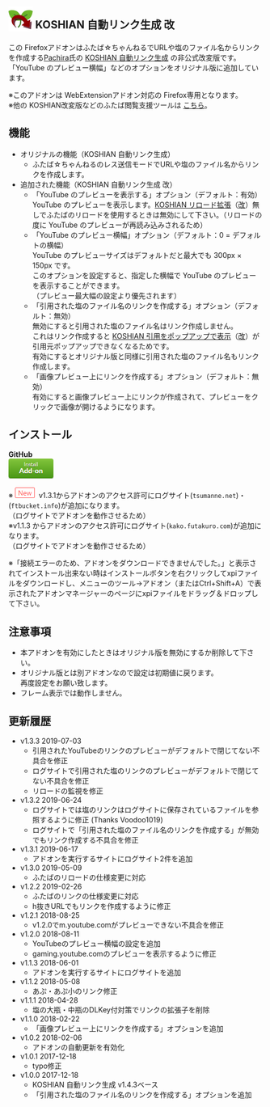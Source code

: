 ## <sub><img src="koshian_autolink_futaba/icons/icon-48.png"></sub> KOSHIAN 自動リンク生成 改
この Firefoxアドオンはふたば☆ちゃんねるでURLや塩のファイル名からリンクを作成する[Pachira](https://addons.mozilla.org/ja/firefox/user/anonymous-a0bba9187b568f98732d22d51c5955a6/)氏の [KOSHIAN 自動リンク生成](https://addons.mozilla.org/ja/firefox/addon/koshian-autolink-futaba/) の非公式改変版です。  
「YouTube のプレビュー横幅」などのオプションをオリジナル版に追加しています。  

※このアドオンは WebExtensionアドオン対応の Firefox専用となります。  
※他の KOSHIAN改変版などのふたば閲覧支援ツールは [こちら](https://github.com/akoya-tomo/futaba_auto_reloader_K/wiki/)。

## 機能
* オリジナルの機能（KOSHIAN 自動リンク生成）
  - ふたば☆ちゃんねるのレス送信モードでURLや塩のファイル名からリンクを作成します。
* 追加された機能（KOSHIAN 自動リンク生成 改）
  - 「YouTube のプレビューを表示する」オプション（デフォルト：有効）  
    YouTube のプレビューを表示します。[KOSHIAN リロード拡張](https://addons.mozilla.org/ja/firefox/addon/koshian-reload-futaba/)（[改](https://github.com/akoya-tomo/koshian_reload_futaba_kai)）無しでふたばのリロードを使用するときは無効にして下さい。（リロードの度に YouTube のプレビューが再読み込みされるため）  
  - 「YouTube のプレビュー横幅」オプション（デフォルト：0 = デフォルトの横幅）  
    YouTube のプレビューサイズはデフォルトだと最大でも 300px × 150px です。  
    このオプションを設定すると、指定した横幅で YouTube のプレビューを表示することができます。  
    （プレビュー最大幅の設定より優先されます）  
  - 「引用された塩のファイル名のリンクを作成する」オプション（デフォルト：無効）  
    無効にすると引用された塩のファイル名はリンク作成しません。  
    これはリンク作成すると [KOSHIAN 引用をポップアップで表示](https://addons.mozilla.org/ja/firefox/addon/koshian-popup-quote/)（[改](https://github.com/akoya-tomo/koshian_autolink_futaba_kai/)）が引用元ポップアップできなくなるためです。  
    有効にするとオリジナル版と同様に引用された塩のファイル名もリンク作成します。  
  - 「画像プレビュー上にリンクを作成する」オプション（デフォルト：無効）  
    有効にすると画像プレビュー上にリンクが作成されて、プレビューをクリックで画像が開けるようになります。  

## インストール
**GitHub**  
[![インストールボタン](images/install_button.png "クリックでアドオンをインストール")](https://github.com/akoya-tomo/koshian_autolink_futaba_kai/releases/download/v1.3.3/koshian_autolink_futaba_kai-1.3.3-fx.xpi)  

※![\(New\)](images/new.png "New") v1.3.1からアドオンのアクセス許可にログサイト\(`tsumanne.net`\)・\(`ftbucket.info`\)が追加になります。  
  （ログサイトでアドオンを動作させるため）  
※v1.1.3 からアドオンのアクセス許可にログサイト\(`kako.futakuro.com`\)が追加になります。  
  （ログサイトでアドオンを動作させるため） 

※「接続エラーのため、アドオンをダウンロードできませんでした。」と表示されてインストール出来ない時はインストールボタンを右クリックしてxpiファイルをダウンロードし、メニューのツール→アドオン（またはCtrl+Shift+A）で表示されたアドオンマネージャーのページにxpiファイルをドラッグ＆ドロップして下さい。  

## 注意事項
* 本アドオンを有効にしたときはオリジナル版を無効にするか削除して下さい。  
* オリジナル版とは別アドオンなので設定は初期値に戻ります。  
  再度設定をお願い致します。  
* フレーム表示では動作しません。  

## 更新履歴
* v1.3.3 2019-07-03
  - 引用されたYouTubeのリンクのプレビューがデフォルトで閉じてない不具合を修正
  - ログサイトで引用された塩のリンクのプレビューがデフォルトで閉じてない不具合を修正
  - リロードの監視を修正
* v1.3.2 2019-06-24
  - ログサイトでは塩のリンクはログサイトに保存されているファイルを参照するように修正 (Thanks Voodoo1019)
  - ログサイトで「引用された塩のファイル名のリンクを作成する」が無効でもリンク作成する不具合を修正
* v1.3.1 2019-06-17
  - アドオンを実行するサイトにログサイト2件を追加
* v1.3.0 2019-05-09
  - ふたばのリロードの仕様変更に対応
* v1.2.2 2019-02-26
  - ふたばのリンクの仕様変更に対応
  - h抜きURLでもリンクを作成するように修正
* v1.2.1 2018-08-25
  - v1.2.0でm.youtube.comがプレビューできない不具合を修正  
* v1.2.0 2018-08-11
  - YouTubeのプレビュー横幅の設定を追加  
  - gaming.youtube.comのプレビューを表示するように修正  
* v1.1.3 2018-06-01
  - アドオンを実行するサイトにログサイトを追加  
* v1.1.2 2018-05-08
  - あぷ・あぷ小のリンク修正
* v1.1.1 2018-04-28
  - 塩の大瓶・中瓶のDLKey付対策でリンクの拡張子を削除
* v1.1.0 2018-02-22
  - 「画像プレビュー上にリンクを作成する」オプションを追加
* v1.0.2 2018-02-06
  - アドオンの自動更新を有効化
* v1.0.1 2017-12-18
  - typo修正
* v1.0.0 2017-12-18
  - KOSHIAN 自動リンク生成 v1.4.3ベース
  - 「引用された塩のファイル名のリンクを作成する」オプションを追加
